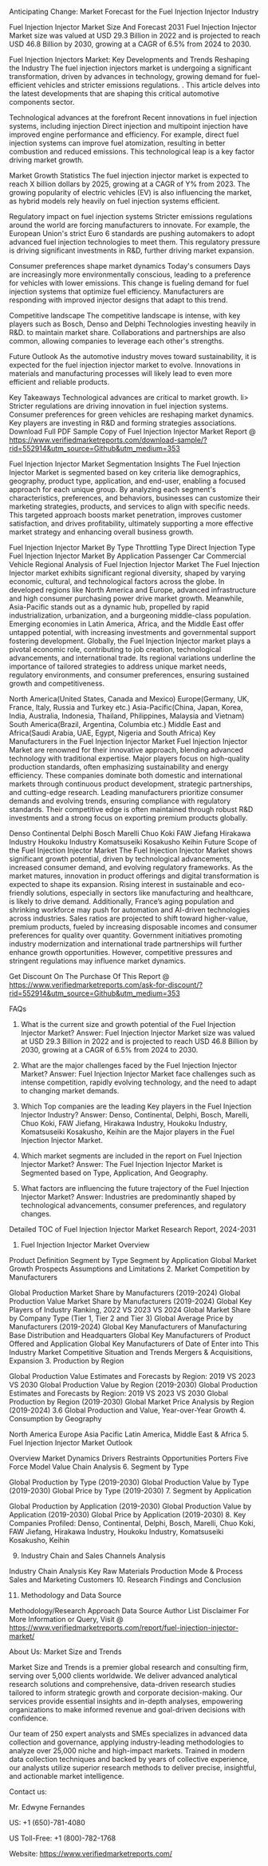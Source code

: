 Anticipating Change: Market Forecast for the Fuel Injection Injector Industry


Fuel Injection Injector Market Size And Forecast 2031
Fuel Injection Injector Market size was valued at USD 29.3 Billion in 2022 and is projected to reach USD 46.8 Billion by 2030, growing at a CAGR of 6.5% from 2024 to 2030.

Fuel Injection Injectors Market: Key Developments and Trends Reshaping the Industry
The fuel injection injectors market is undergoing a significant transformation, driven by advances in technology, growing demand for fuel-efficient vehicles and stricter emissions regulations. . This article delves into the latest developments that are shaping this critical automotive components sector.

Technological advances at the forefront
Recent innovations in fuel injection systems, including injection Direct injection and multipoint injection have improved engine performance and efficiency. For example, direct fuel injection systems can improve fuel atomization, resulting in better combustion and reduced emissions. This technological leap is a key factor driving market growth.

Market Growth Statistics
The fuel injection injector market is expected to reach X billion dollars by 2025, growing at a CAGR of Y% from 2023. The growing popularity of electric vehicles (EV) is also influencing the market, as hybrid models rely heavily on fuel injection systems efficient.

Regulatory impact on fuel injection systems
Stricter emissions regulations around the world are forcing manufacturers to innovate. For example, the European Union's strict Euro 6 standards are pushing automakers to adopt advanced fuel injection technologies to meet them. This regulatory pressure is driving significant investments in R&D, further driving market expansion.

Consumer preferences shape market dynamics
Today's consumers Days are increasingly more environmentally conscious, leading to a preference for vehicles with lower emissions. This change is fueling demand for fuel injection systems that optimize fuel efficiency. Manufacturers are responding with improved injector designs that adapt to this trend.

Competitive landscape
The competitive landscape is intense, with key players such as Bosch, Denso and Delphi Technologies investing heavily in R&D. to maintain market share. Collaborations and partnerships are also common, allowing companies to leverage each other's strengths.

Future Outlook
As the automotive industry moves toward sustainability, it is expected for the fuel injection injector market to evolve. Innovations in materials and manufacturing processes will likely lead to even more efficient and reliable products.

Key Takeaways
Technological advances are critical to market growth. li>
Stricter regulations are driving innovation in fuel injection systems.
Consumer preferences for green vehicles are reshaping market dynamics.
Key players are investing in R&D and forming strategies associations.
Download Full PDF Sample Copy of Fuel Injection Injector Market Report @ https://www.verifiedmarketreports.com/download-sample/?rid=552914&utm_source=Github&utm_medium=353

Fuel Injection Injector Market Segmentation Insights
The Fuel Injection Injector Market is segmented based on key criteria like demographics, geography, product type, application, and end-user, enabling a focused approach for each unique group. By analyzing each segment's characteristics, preferences, and behaviors, businesses can customize their marketing strategies, products, and services to align with specific needs. This targeted approach boosts market penetration, improves customer satisfaction, and drives profitability, ultimately supporting a more effective market strategy and enhancing overall business growth.

Fuel Injection Injector Market By Type
Throttling Type
Direct Injection Type
Fuel Injection Injector Market By Application
Passenger Car
Commercial Vehicle
Regional Analysis of Fuel Injection Injector Market
The Fuel Injection Injector market exhibits significant regional diversity, shaped by varying economic, cultural, and technological factors across the globe. In developed regions like North America and Europe, advanced infrastructure and high consumer purchasing power drive market growth. Meanwhile, Asia-Pacific stands out as a dynamic hub, propelled by rapid industrialization, urbanization, and a burgeoning middle-class population. Emerging economies in Latin America, Africa, and the Middle East offer untapped potential, with increasing investments and governmental support fostering development. Globally, the Fuel Injection Injector market plays a pivotal economic role, contributing to job creation, technological advancements, and international trade. Its regional variations underline the importance of tailored strategies to address unique market needs, regulatory environments, and consumer preferences, ensuring sustained growth and competitiveness.

North America(United States, Canada and Mexico)
Europe(Germany, UK, France, Italy, Russia and Turkey etc.)
Asia-Pacific(China, Japan, Korea, India, Australia, Indonesia, Thailand, Philippines, Malaysia and Vietnam)
South America(Brazil, Argentina, Columbia etc.)
Middle East and Africa(Saudi Arabia, UAE, Egypt, Nigeria and South Africa)
Key Manufacturers in the Fuel Injection Injector Market
Fuel Injection Injector Market are renowned for their innovative approach, blending advanced technology with traditional expertise. Major players focus on high-quality production standards, often emphasizing sustainability and energy efficiency. These companies dominate both domestic and international markets through continuous product development, strategic partnerships, and cutting-edge research. Leading manufacturers prioritize consumer demands and evolving trends, ensuring compliance with regulatory standards. Their competitive edge is often maintained through robust R&D investments and a strong focus on exporting premium products globally.

Denso
Continental
Delphi
Bosch
Marelli
Chuo Koki
FAW Jiefang
Hirakawa Industry
Houkoku Industry
Komatsuseiki Kosakusho
Keihin
Future Scope of the Fuel Injection Injector Market
The Fuel Injection Injector Market shows significant growth potential, driven by technological advancements, increased consumer demand, and evolving regulatory frameworks. As the market matures, innovation in product offerings and digital transformation is expected to shape its expansion. Rising interest in sustainable and eco-friendly solutions, especially in sectors like manufacturing and healthcare, is likely to drive demand. Additionally, France’s aging population and shrinking workforce may push for automation and AI-driven technologies across industries. Sales ratios are projected to shift toward higher-value, premium products, fueled by increasing disposable incomes and consumer preferences for quality over quantity. Government initiatives promoting industry modernization and international trade partnerships will further enhance growth opportunities. However, competitive pressures and stringent regulations may influence market dynamics.

Get Discount On The Purchase Of This Report @ https://www.verifiedmarketreports.com/ask-for-discount/?rid=552914&utm_source=Github&utm_medium=353

FAQs
1. What is the current size and growth potential of the Fuel Injection Injector Market?
Answer: Fuel Injection Injector Market size was valued at USD 29.3 Billion in 2022 and is projected to reach USD 46.8 Billion by 2030, growing at a CAGR of 6.5% from 2024 to 2030.

2. What are the major challenges faced by the Fuel Injection Injector Market?
Answer: Fuel Injection Injector Market face challenges such as intense competition, rapidly evolving technology, and the need to adapt to changing market demands.

3. Which Top companies are the leading Key players in the Fuel Injection Injector Industry?
Answer: Denso, Continental, Delphi, Bosch, Marelli, Chuo Koki, FAW Jiefang, Hirakawa Industry, Houkoku Industry, Komatsuseiki Kosakusho, Keihin are the Major players in the Fuel Injection Injector Market.

4. Which market segments are included in the report on Fuel Injection Injector Market?
Answer: The Fuel Injection Injector Market is Segmented based on Type, Application, And Geography.

5. What factors are influencing the future trajectory of the Fuel Injection Injector Market?
Answer: Industries are predominantly shaped by technological advancements, consumer preferences, and regulatory changes.

Detailed TOC of Fuel Injection Injector Market Research Report, 2024-2031
1. Fuel Injection Injector Market Overview

Product Definition
Segment by Type
Segment by Application
Global Market Growth Prospects
Assumptions and Limitations
2. Market Competition by Manufacturers

Global Production Market Share by Manufacturers (2019-2024)
Global Production Value Market Share by Manufacturers (2019-2024)
Global Key Players of Industry Ranking, 2022 VS 2023 VS 2024
Global Market Share by Company Type (Tier 1, Tier 2 and Tier 3)
Global Average Price by Manufacturers (2019-2024)
Global Key Manufacturers of Manufacturing Base Distribution and Headquarters
Global Key Manufacturers of Product Offered and Application
Global Key Manufacturers of Date of Enter into This Industry
Market Competitive Situation and Trends
Mergers & Acquisitions, Expansion
3. Production by Region

Global Production Value Estimates and Forecasts by Region: 2019 VS 2023 VS 2030
Global Production Value by Region (2019-2030)
Global Production Estimates and Forecasts by Region: 2019 VS 2023 VS 2030
Global Production by Region (2019-2030)
Global Market Price Analysis by Region (2019-2024) 3.6 Global Production and Value, Year-over-Year Growth
4. Consumption by Geography

North America
Europe
Asia Pacific
Latin America, Middle East & Africa
5. Fuel Injection Injector Market Outlook

Overview
Market Dynamics
Drivers
Restraints
Opportunities
Porters Five Force Model
Value Chain Analysis 
6. Segment by Type

Global Production by Type (2019-2030)
Global Production Value by Type (2019-2030)
Global Price by Type (2019-2030)
7. Segment by Application

Global Production by Application (2019-2030)
Global Production Value by Application (2019-2030)
Global Price by Application (2019-2030)
8. Key Companies Profiled: Denso, Continental, Delphi, Bosch, Marelli, Chuo Koki, FAW Jiefang, Hirakawa Industry, Houkoku Industry, Komatsuseiki Kosakusho, Keihin

9. Industry Chain and Sales Channels Analysis

Industry Chain Analysis
Key Raw Materials
Production Mode & Process
Sales and Marketing
Customers
10. Research Findings and Conclusion

11. Methodology and Data Source

Methodology/Research Approach
Data Source
Author List
Disclaimer
For More Information or Query, Visit @ https://www.verifiedmarketreports.com/report/fuel-injection-injector-market/

About Us: Market Size and Trends

Market Size and Trends is a premier global research and consulting firm, serving over 5,000 clients worldwide. We deliver advanced analytical research solutions and comprehensive, data-driven research studies tailored to inform strategic growth and corporate decision-making. Our services provide essential insights and in-depth analyses, empowering organizations to make informed revenue and goal-driven decisions with confidence.

Our team of 250 expert analysts and SMEs specializes in advanced data collection and governance, applying industry-leading methodologies to analyze over 25,000 niche and high-impact markets. Trained in modern data collection techniques and backed by years of collective experience, our analysts utilize superior research methods to deliver precise, insightful, and actionable market intelligence.

Contact us:

Mr. Edwyne Fernandes

US: +1 (650)-781-4080

US Toll-Free: +1 (800)-782-1768

Website: https://www.verifiedmarketreports.com/

